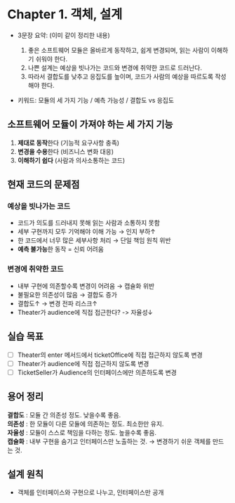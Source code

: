 # Chapter 1. 객체, 설계	
- 3문장 요약: (이미 같이 정리한 내용)
    1.	좋은 소프트웨어 모듈은 올바르게 동작하고, 쉽게 변경되며, 읽는 사람이 이해하기 쉬워야 한다.
    2.	나쁜 설계는 예상을 빗나가는 코드와 변경에 취약한 코드로 드러난다.
    3.	따라서 결합도를 낮추고 응집도를 높이며, 코드가 사람의 예상을 따르도록 작성해야 한다.

- 키워드: 모듈의 세 가지 기능 / 예측 가능성 / 결합도 vs 응집도

## 소프트웨어 모듈이 가져야 하는 세 가지 기능
1. **제대로 동작**한다 (기능적 요구사항 충족)
2. **변경을 수용**한다 (비즈니스 변화 대응)
3. **이해하기 쉽다** (사람과 의사소통하는 코드)

## 현재 코드의 문제점

### 예상을 빗나가는 코드
- 코드가 의도를 드러내지 못해 읽는 사람과 소통하지 못함
- 세부 구현까지 모두 기억해야 이해 가능 → 인지 부하↑
- 한 코드에서 너무 많은 세부사항 처리 → 단일 책임 원칙 위반
- **예측 불가능**한 동작 = 신뢰 어려움

### 변경에 취약한 코드
- 내부 구현에 의존할수록 변경이 어려움 → 캡슐화 위반
- 불필요한 의존성이 많음 → 결합도 증가
- 결합도↑ → 변경 전파 리스크↑
- Theater가 audience에 직접 접근한다? -> 자율성↓

## 실습 목표
- [ ] Theater의 enter 메서드에서 ticketOffice에 직접 접근하지 않도록 변경
- [ ] Theater가 audience에 직접 접근하지 않도록 변경
- [ ] TicketSeller가 Audience의 인터페이스에만 의존하도록 변경
## 용어 정리 
**결합도** : 모듈 간 의존성 정도. 낮을수록 좋음.\
**의존성** : 한 모듈이 다른 모듈에 의존하는 정도. 최소한만 유지.\
**자율성** : 모듈이 스스로 책임을 다하는 정도. 높을수록 좋음.\
**캡슐화** : 내부 구현을 숨기고 인터페이스만 노출하는 것. → 변경하기 쉬운 객체를 만드는 것. 

## 설계 원칙
- 객체를 인터페이스와 구현으로 나누고, 인터페이스만 공개